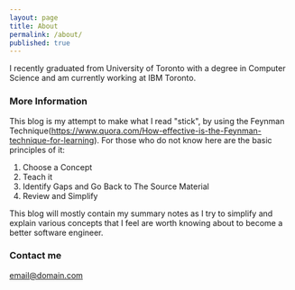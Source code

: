 ```yaml
---
layout: page
title: About
permalink: /about/
published: true
---
```


I recently graduated from University of Toronto with a degree in Computer Science and am currently working at IBM Toronto. 

### More Information

This blog is my attempt to make what I read "stick", by using the Feynman Technique(https://www.quora.com/How-effective-is-the-Feynman-technique-for-learning). For those who do not know here are the basic principles of it:

1. Choose a Concept
2. Teach it 
3. Identify Gaps and Go Back to The Source Material
4. Review and Simplify

This blog will mostly contain my summary notes as I try to simplify and explain various concepts that I feel are worth knowing about to become a better software engineer.


### Contact me

[email@domain.com](mailto:email@domain.com)
